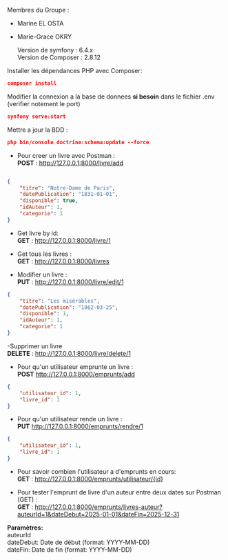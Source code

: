 Membres du Groupe : 
- Marine EL OSTA
- Marie-Grace OKRY

  Version de symfony : 6.4.x  
  Version de Composer : 2.8.12

  
Installer les dépendances PHP avec Composer:

```json
composer install
```
  
Modifier la connexion a la base de donnees **si besoin** dans le fichier .env (verifier notement le port)  

```json
synfony serve:start
```


Mettre a jour la BDD :  
```json
php bin/console doctrine:schema:update --force
```
- Pour creer  un livre avec Postman :  
**POST** : http://127.0.0.1:8000/livre/add  

```json

{
    "titre": "Notre-Dame de Paris",
    "datePublication": "1831-01-01",
    "disponible": true,
    "idAuteur": 1,
    "categorie": 1
}
```  
- Get livre by id:  
**GET** : http://127.0.0.1:8000/livre/1  

- Get tous les livres :  
**GET** : http://127.0.0.1:8000/livres  

- Modifier un livre :  
**PUT** : http://127.0.0.1:8000/livre/edit/1  

```json
{
    "titre": "Les misérables",
    "datePublication": "1862-03-25",
    "disponible": 1,
    "idAuteur": 1,
    "categorie": 1
}
```

-Supprimer un livre  
**DELETE** : http://127.0.0.1:8000/livre/delete/1  


- Pour qu'un utilisateur emprunte un livre :     
**POST** http://127.0.0.1:8000/emprunts/add  
```json
{
    "utilisateur_id": 1,
    "livre_id": 1
}
```

- Pour qu'un utilisateur rende un livre :   
**PUT** http://127.0.0.1:8000/emprunts/rendre/1  
```json
{
    "utilisateur_id": 1,
    "livre_id": 1
}
```

- Pour savoir combien l'utilisateur a d'emprunts en cours:  
  **GET** : http://127.0.0.1:8000/emprunts/utilisateur/{id}  

- Pour tester l'emprunt de livre d'un auteur entre deux dates sur Postman (GET) :  
**GET** : http://127.0.0.1:8000/emprunts/livres-auteur?auteurId=1&dateDebut=2025-01-01&dateFin=2025-12-31  

**Paramètres:**  
auteurId  
dateDebut: Date de début (format: YYYY-MM-DD)  
dateFin: Date de fin (format: YYYY-MM-DD)  

